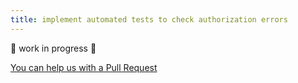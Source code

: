 ```yaml
---
title: implement automated tests to check authorization errors
---
```


🚧 work in progress 🚧

[You can help us with a Pull Request](https://github.com/marmicode/rest-api-checklist/edit/master/content/authorization/automated-tests.md)
